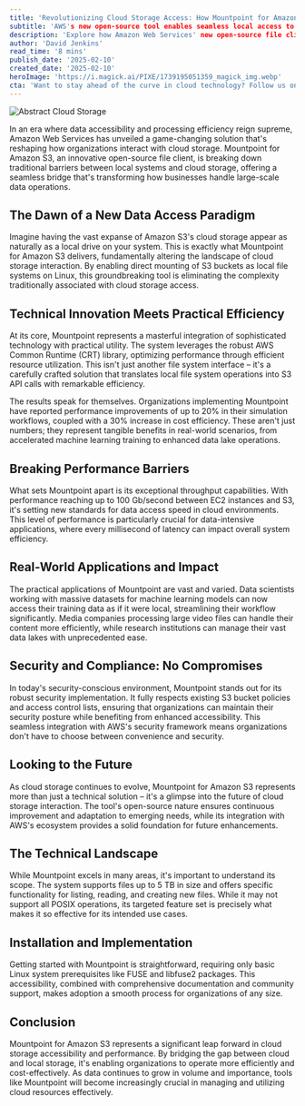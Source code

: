 ```yaml
---
title: 'Revolutionizing Cloud Storage Access: How Mountpoint for Amazon S3 is Transforming Data Streaming'
subtitle: 'AWS's new open-source tool enables seamless local access to S3 storage'
description: 'Explore how Amazon Web Services' new open-source file client, Mountpoint for Amazon S3, is transforming data operations by enabling seamless access to cloud storage as if local, improving efficiency and cost-effectiveness.'
author: 'David Jenkins'
read_time: '8 mins'
publish_date: '2025-02-10'
created_date: '2025-02-10'
heroImage: 'https://i.magick.ai/PIXE/1739195051359_magick_img.webp'
cta: 'Want to stay ahead of the curve in cloud technology? Follow us on LinkedIn at MagickAI for the latest insights and updates on groundbreaking solutions like Mountpoint for Amazon S3!'
---
```


![Abstract Cloud Storage](https://i.magick.ai/PIXE/1739195051362_magick_img.webp)

In an era where data accessibility and processing efficiency reign supreme, Amazon Web Services has unveiled a game-changing solution that's reshaping how organizations interact with cloud storage. Mountpoint for Amazon S3, an innovative open-source file client, is breaking down traditional barriers between local systems and cloud storage, offering a seamless bridge that's transforming how businesses handle large-scale data operations.

## The Dawn of a New Data Access Paradigm

Imagine having the vast expanse of Amazon S3's cloud storage appear as naturally as a local drive on your system. This is exactly what Mountpoint for Amazon S3 delivers, fundamentally altering the landscape of cloud storage interaction. By enabling direct mounting of S3 buckets as local file systems on Linux, this groundbreaking tool is eliminating the complexity traditionally associated with cloud storage access.

## Technical Innovation Meets Practical Efficiency

At its core, Mountpoint represents a masterful integration of sophisticated technology with practical utility. The system leverages the robust AWS Common Runtime (CRT) library, optimizing performance through efficient resource utilization. This isn't just another file system interface – it's a carefully crafted solution that translates local file system operations into S3 API calls with remarkable efficiency.

The results speak for themselves. Organizations implementing Mountpoint have reported performance improvements of up to 20% in their simulation workflows, coupled with a 30% increase in cost efficiency. These aren't just numbers; they represent tangible benefits in real-world scenarios, from accelerated machine learning training to enhanced data lake operations.

## Breaking Performance Barriers

What sets Mountpoint apart is its exceptional throughput capabilities. With performance reaching up to 100 Gb/second between EC2 instances and S3, it's setting new standards for data access speed in cloud environments. This level of performance is particularly crucial for data-intensive applications, where every millisecond of latency can impact overall system efficiency.

## Real-World Applications and Impact

The practical applications of Mountpoint are vast and varied. Data scientists working with massive datasets for machine learning models can now access their training data as if it were local, streamlining their workflow significantly. Media companies processing large video files can handle their content more efficiently, while research institutions can manage their vast data lakes with unprecedented ease.

## Security and Compliance: No Compromises

In today's security-conscious environment, Mountpoint stands out for its robust security implementation. It fully respects existing S3 bucket policies and access control lists, ensuring that organizations can maintain their security posture while benefiting from enhanced accessibility. This seamless integration with AWS's security framework means organizations don't have to choose between convenience and security.

## Looking to the Future

As cloud storage continues to evolve, Mountpoint for Amazon S3 represents more than just a technical solution – it's a glimpse into the future of cloud storage interaction. The tool's open-source nature ensures continuous improvement and adaptation to emerging needs, while its integration with AWS's ecosystem provides a solid foundation for future enhancements.

## The Technical Landscape

While Mountpoint excels in many areas, it's important to understand its scope. The system supports files up to 5 TB in size and offers specific functionality for listing, reading, and creating new files. While it may not support all POSIX operations, its targeted feature set is precisely what makes it so effective for its intended use cases.

## Installation and Implementation

Getting started with Mountpoint is straightforward, requiring only basic Linux system prerequisites like FUSE and libfuse2 packages. This accessibility, combined with comprehensive documentation and community support, makes adoption a smooth process for organizations of any size.

## Conclusion

Mountpoint for Amazon S3 represents a significant leap forward in cloud storage accessibility and performance. By bridging the gap between cloud and local storage, it's enabling organizations to operate more efficiently and cost-effectively. As data continues to grow in volume and importance, tools like Mountpoint will become increasingly crucial in managing and utilizing cloud resources effectively.